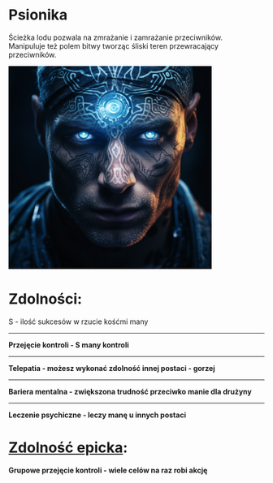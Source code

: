 # Psionika

Ścieżka lodu pozwala na zmrażanie i zamrażanie przeciwników.\
Manipuluje też polem bitwy tworząc śliski teren przewracający przeciwników.

<img src="imgs/psionika.png" width="400">

# Zdolności:

S - ilość sukcesów w rzucie kośćmi many

___

**Przejęcie kontroli - S many kontroli**

___

**Telepatia - możesz wykonać zdolność innej postaci - gorzej**

___

**Bariera mentalna - zwiększona trudność przeciwko manie dla drużyny**

___

**Leczenie psychiczne - leczy manę u innych postaci**

# [Zdolność epicka](/docs/zdolnosc-epicka.md):

**Grupowe przejęcie kontroli - wiele celów na raz robi akcję**
